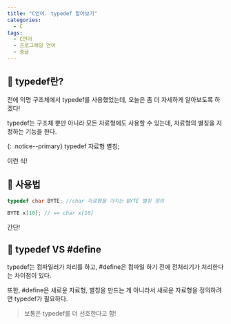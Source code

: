```yaml
---
title: "C언어. typedef 알아보기"
categories:
  - C
tags:
  - C언어
  - 프로그래밍 언어
  - 중급
---
```


## 🌟 typedef란?

전에 익명 구조체에서 typedef를 사용했었는데, 오늘은 좀 더 자세하게 알아보도록 하겠다!



typedef는 구조체 뿐만 아니라 모든 자료형에도 사용할 수 있는데, 자료형의 별칭을 지정하는 기능을 한다.




{: .notice--primary} 
typedef 자료형 별칭;


이런 식!

## 🌟 사용법

```c
typedef char BYTE; //char 자료형을 가지는 BYTE 별칭 정의

BYTE x[10]; // == char x[10]
```

간단!



## 🌟 typedef VS #define

typedef는 컴파일러가 처리를 하고, #define은 컴파일 하기 전에 전처리기가 처리한다는 차이점이 있다. 



또한, #define은 새로운 자료형, 별칭을 만드는 게 아니라서 새로운 자료형을 정의하려면 typedef가 필요하다. 



>  보통은 typedef를 더 선호한다고 함!
